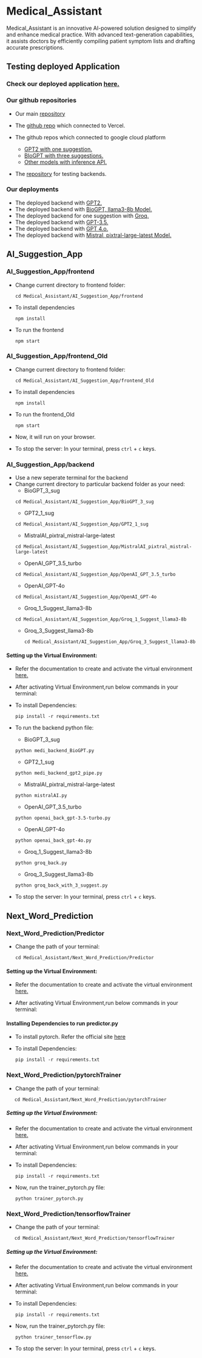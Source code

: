 # Medical_Assistant
Medical_Assistant is an innovative AI-powered solution designed to simplify and enhance medical practice. With advanced text-generation capabilities, it assists doctors by efficiently compiling patient symptom lists and drafting accurate prescriptions.

## Testing deployed Application

### **Check our deployed application [here.](https://medical-assistant-deploy.vercel.app/)**

### Our github repositories

* Our main [repository](https://github.com/Bistec-SUSL-2024/Medical_Assistant)

* The [github repo](https://github.com/JehanRodrigo/Medical_Assistant_Deploy) which connected to Vercel.

* The github repos which connected to google cloud platform
    * [GPT2 with one suggestion.](https://github.com/AshanLakshitha16763/Medi_backend_GPT2)
    * [BIoGPT with three suggestions.](https://github.com/AshanLakshitha16763/Medi_backend_bioGPT)
    * [Other models with inference API.](https://github.com/JehanRodrigo/Medical_Assistant_Backend_API_Call)
      
* The [repository](https://github.com/JehanRodrigo/Medical_Assistant_Backend) for testing backends.

### Our deployments
* The deployed backend with [GPT2.](https://medicalback-34822786368.asia-south1.run.app/)
* The deployed backend with [BioGPT, llama3-8b Model.](https://biosuggimg-1081715976745.asia-south1.run.app)
* The deployed backend for one suggestion with [Groq.](https://groq1newimg-566299158369.us-central1.run.app/)
* The deployed backend with [GPT-3.5.](https://gpt3-5img-588828373957.asia-south1.run.app )
* The deployed backend with [GPT 4.o.](https://backendapiimg-311437687915.us-central1.run.app )
* The deployed backend with [Mistral, pixtral-large-latest Model.](https://mistralaiapi3suggestimg-770852879163.asia-south1.run.app)


## AI_Suggestion_App

### AI_Suggestion_App/frontend

* Change current directory to frontend folder:
    ```
    cd Medical_Assistant/AI_Suggestion_App/frontend
    ```
* To install dependencies 
    ```
    npm install
    ```
* To run the frontend
    ```
    npm start
    ```
### AI_Suggestion_App/frontend_Old

* Change current directory to frontend folder:
    ```
    cd Medical_Assistant/AI_Suggestion_App/frontend_Old
    ```
* To install dependencies 
    ```
    npm install
    ```
* To run the frontend_Old
    ```
    npm start
    ```


* Now, it will run on your browser.
* To stop the server:
In your terminal, press ```ctrl``` + ```c``` keys.


### AI_Suggestion_App/backend
* Use a new seperate terminal for the backend
* Change current directory to particular backend folder as your need:
   * BioGPT_3_sug
    ```
    cd Medical_Assistant/AI_Suggestion_App/BioGPT_3_sug
    ```
   * GPT2_1_sug
    ```
    cd Medical_Assistant/AI_Suggestion_App/GPT2_1_sug
    ```
   * MistralAI_pixtral_mistral-large-latest
    ```
    cd Medical_Assistant/AI_Suggestion_App/MistralAI_pixtral_mistral-large-latest
    ```
   * OpenAI_GPT_3.5_turbo
    ```
    cd Medical_Assistant/AI_Suggestion_App/OpenAI_GPT_3.5_turbo
    ```
   * OpenAI_GPT-4o
    ```
    cd Medical_Assistant/AI_Suggestion_App/OpenAI_GPT-4o
    ```
   * Groq_1_Suggest_llama3-8b
    ```
    cd Medical_Assistant/AI_Suggestion_App/Groq_1_Suggest_llama3-8b
    ```
  * Groq_3_Suggest_llama3-8b
    ```
    cd Medical_Assistant/AI_Suggestion_App/Groq_3_Suggest_llama3-8b
    ```
  

#### Setting up the Virtual Environment:
 * Refer the documentation to create and activate the virtual environment [here.](https://packaging.python.org/en/latest/guides/installing-using-pip-and-virtual-environments/)

 * After activating Virtual Environment,run below commands in your terminal:
  
 * To install Dependencies:
    ```
    pip install -r requirements.txt
    ```
    
 * To run the backend python file:
   * BioGPT_3_sug
    ```
    python medi_backend_BioGPT.py
    ```
   * GPT2_1_sug
    ```
    python medi_backend_gpt2_pipe.py
    ```
   * MistralAI_pixtral_mistral-large-latest
    ```
    python mistralAI.py
    ```
   * OpenAI_GPT_3.5_turbo
    ```
    python openai_back_gpt-3.5-turbo.py
    ```
   * OpenAI_GPT-4o
    ```
    python openai_back_gpt-4o.py
    ```
   * Groq_1_Suggest_llama3-8b
    ```
    python groq_back.py
    ```
   * Groq_3_Suggest_llama3-8b
    ```
    python groq_back_with_3_suggest.py
    ```

    
 * To stop the server:
    In your terminal, press ```ctrl``` + ```c``` keys.

## Next_Word_Prediction

### Next_Word_Prediction/Predictor

* Change the path of your terminal:
    ```
    cd Medical_Assistant/Next_Word_Prediction/Predictor
    ```

#### Setting up the Virtual Environment:
 * Refer the documentation to create and activate the virtual environment [here.](https://packaging.python.org/en/latest/guides/installing-using-pip-and-virtual-environments/)

 * After activating Virtual Environment,run below commands in your terminal:
   
#### Installing Dependencies to run predictor.py
 * To install pytorch. Refer the official site [here](https://pytorch.org/get-started/locally/)

 * To install Dependencies:
    ```
    pip install -r requirements.txt
    ```
 
### Next_Word_Prediction/pytorchTrainer
   * Change the path of your terminal:
 ```
    cd Medical_Assistant/Next_Word_Prediction/pytorchTrainer
 ```

##### Setting up the Virtual Environment:
  * Refer the documentation to create and activate the virtual environment [here.](https://packaging.python.org/en/latest/guides/installing-using-pip-and-virtual-environments/)

  * After activating Virtual Environment,run below commands in your terminal:

  * To install Dependencies:
    ```
    pip install -r requirements.txt
    ```
  * Now, run the trainer_pytorch.py file:
    ```
    python trainer_pytorch.py
    ```

### Next_Word_Prediction/tensorflowTrainer
   * Change the path of your terminal:
 ```
    cd Medical_Assistant/Next_Word_Prediction/tensorflowTrainer
 ```

##### Setting up the Virtual Environment:
  * Refer the documentation to create and activate the virtual environment [here.](https://packaging.python.org/en/latest/guides/installing-using-pip-and-virtual-environments/)

  * After activating Virtual Environment,run below commands in your terminal:

  * To install Dependencies:
    ```
    pip install -r requirements.txt
    ```
  * Now, run the trainer_pytorch.py file:
     ```
    python trainer_tensorflow.py
    ``` 

 * To stop the server:
    In your terminal, press ```ctrl``` + ```c``` keys.
 
  


